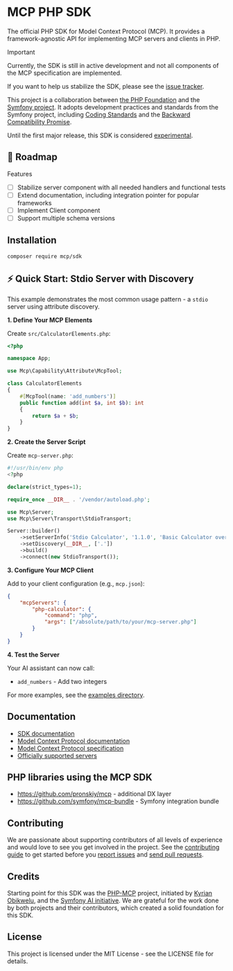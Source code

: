 # MCP PHP SDK

The official PHP SDK for Model Context Protocol (MCP). It provides a framework-agnostic API for implementing MCP servers
and clients in PHP.

> [!IMPORTANT]
> Currently, the SDK is still in active development and not all components of the MCP specification are implemented.
> 
> If you want to help us stabilize the SDK, please see the
> [issue tracker](https://github.com/modelcontextprotocol/php-sdk/issues).

This project is a collaboration between [the PHP Foundation](https://thephp.foundation/) and the
[Symfony project](https://symfony.com/). It adopts development practices and standards from the Symfony project,
including [Coding Standards](https://symfony.com/doc/current/contributing/code/standards.html) and the
[Backward Compatibility Promise](https://symfony.com/doc/current/contributing/code/bc.html).

Until the first major release, this SDK is considered
[experimental](https://symfony.com/doc/current/contributing/code/experimental.html).

## 🚧 Roadmap

Features
- [ ] Stabilize server component with all needed handlers and functional tests
- [ ] Extend documentation, including integration pointer for popular frameworks
- [ ] Implement Client component
- [ ] Support multiple schema versions

## Installation

```bash
composer require mcp/sdk
```

## ⚡ Quick Start: Stdio Server with Discovery

This example demonstrates the most common usage pattern - a `stdio` server using attribute discovery.

**1. Define Your MCP Elements**

Create `src/CalculatorElements.php`:

```php
<?php

namespace App;

use Mcp\Capability\Attribute\McpTool;

class CalculatorElements
{
    #[McpTool(name: 'add_numbers')]
    public function add(int $a, int $b): int
    {
        return $a + $b;
    }
}
```

**2. Create the Server Script**

Create `mcp-server.php`:

```php
#!/usr/bin/env php
<?php

declare(strict_types=1);

require_once __DIR__ . '/vendor/autoload.php';

use Mcp\Server;
use Mcp\Server\Transport\StdioTransport;

Server::builder()
    ->setServerInfo('Stdio Calculator', '1.1.0', 'Basic Calculator over STDIO transport.')
    ->setDiscovery(__DIR__, ['.'])
    ->build()
    ->connect(new StdioTransport());
```

**3. Configure Your MCP Client**

Add to your client configuration (e.g., `mcp.json`):

```json
{
    "mcpServers": {
        "php-calculator": {
            "command": "php",
            "args": ["/absolute/path/to/your/mcp-server.php"]
        }
    }
}
```

**4. Test the Server**

Your AI assistant can now call:
- `add_numbers` - Add two integers

For more examples, see the [examples directory](examples).

## Documentation

- [SDK documentation](docs/index.md)
- [Model Context Protocol documentation](https://modelcontextprotocol.io)
- [Model Context Protocol specification](https://spec.modelcontextprotocol.io)
- [Officially supported servers](https://github.com/modelcontextprotocol/servers)

## PHP libraries using the MCP SDK

* https://github.com/pronskiy/mcp - additional DX layer
* https://github.com/symfony/mcp-bundle - Symfony integration bundle

## Contributing

We are passionate about supporting contributors of all levels of experience and would love to see you get involved in
the project. See the [contributing guide](CONTRIBUTING.md) to get started before you
[report issues](https://github.com/modelcontextprotocol/php-sdk/issues) and
[send pull requests](https://github.com/modelcontextprotocol/php-sdk/pulls).

## Credits
Starting point for this SDK was the [PHP-MCP](https://github.com/php-mcp/server) project, initiated by
[Kyrian Obikwelu](https://github.com/CodeWithKyrian), and the [Symfony AI initiative](https://github.com/symfony/ai).
We are grateful for the work done by both projects and their contributors, which created a solid foundation for this SDK.

## License

This project is licensed under the MIT License - see the LICENSE file for details.
